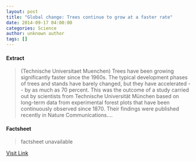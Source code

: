 ```yaml
---
layout: post
title: "Global change: Trees continue to grow at a faster rate"
date: 2014-09-17 04:00:00
categories: Science
author: unknown author
tags: []
---
```



#### Extract
>(Technische Universitaet Muenchen) Trees have been growing significantly faster since the 1960s. The typical development phases of trees and stands have barely changed, but they have accelerated -- by as much as 70 percent. This was the outcome of a study carried out by scientists from Technische Universität München based on long-term data from experimental forest plots that have been continuously observed since 1870. Their findings were published recently in Nature Communications....

#### Factsheet
>factsheet unavailable

[Visit Link](http://www.eurekalert.org/pub_releases/2014-09/tum-gct091714.php)


